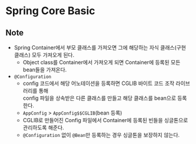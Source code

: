 # Spring Core Basic

## Note

- Spring Container에서 부모 클래스를 가져오면 그에 해당하는 자식 클래스(구현 클래스) 모두 가져오게 된다.
  - Object class를 Container에서 가져오게 되면 Container에 등록된 모든 bean들을 가져온다.
- `@Configuration`
  - config 코드에서 해당 어노테이션을 등록하면 CGLIB 바이트 코드 조작 라이브러리를 통해   
    config 파일을 상속받은 다른 클래스를 만들고 해당 클래스를 bean으로 등록한다.
  - `AppConfig` > `AppConfig$$CGLIB`(bean 등록)
  - CGLIB로 만들어진 Config 파일에서 Container에 등록된 빈들을 싱글톤으로 관리하도록 해준다.
  - `@Configuration` 없이 `@Bean`만 등록하는 경우 싱글톤을 보장하지 않는다.
